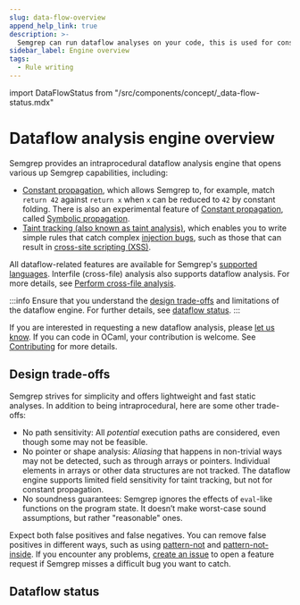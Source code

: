 ```yaml
---
slug: data-flow-overview
append_help_link: true
description: >-
  Semgrep can run dataflow analyses on your code, this is used for constant propagation and for taint tracking.
sidebar_label: Engine overview
tags:
  - Rule writing
---
```


import DataFlowStatus from "/src/components/concept/_data-flow-status.mdx"

# Dataflow analysis engine overview

Semgrep provides an intraprocedural dataflow analysis engine that opens various up Semgrep capabilities, including:

- [Constant propagation](/writing-rules/data-flow/constant-propagation), which allows Semgrep to, for example, match `return 42` against `return x` when `x` can be reduced to `42` by constant folding. There is also an experimental feature of [Constant propagation](/writing-rules/data-flow/constant-propagation), called [Symbolic propagation](/writing-rules/experiments/symbolic-propagation).
- [Taint tracking (also known as taint analysis)](/writing-rules/data-flow/taint-mode/), which enables you to write simple rules that catch complex [injection bugs](https://owasp.org/www-community/Injection_Flaws), such as those that can result in [cross-site scripting (XSS)](https://owasp.org/www-community/attacks/xss/).

All dataflow-related features are available for Semgrep's [supported languages](/supported-languages). Interfile (cross-file) analysis also supports dataflow analysis. For more details, see [<i class="fa-regular fa-file-lines"></i> Perform cross-file analysis](/semgrep-code/semgrep-pro-engine-intro).

:::info
Ensure that you understand the [design trade-offs](#design-trade-offs) and limitations of the dataflow engine. For further details, see [dataflow status](#data-flow-status).
:::

If you are interested in requesting a new dataflow analysis, please [let us know](https://github.com/semgrep/semgrep/issues/new/choose). If you can code in OCaml, your contribution is welcome. See [Contributing](/contributing/contributing) for more details.

## Design trade-offs

Semgrep strives for simplicity and offers lightweight and fast static analyses. In addition to being intraprocedural, here are some other trade-offs:

- No path sensitivity: All _potential_ execution paths are considered, even though some may not be feasible.
- No pointer or shape analysis: _Aliasing_ that happens in non-trivial ways may not be detected, such as through arrays or pointers. Individual elements in arrays or other data structures are not tracked. The dataflow engine supports limited field sensitivity for taint tracking, but not for constant propagation.
- No soundness guarantees: Semgrep ignores the effects of `eval`-like functions on the program state. It doesn’t make worst-case sound assumptions, but rather "reasonable" ones.

Expect both false positives and false negatives. You can remove false positives in different ways, such as using [pattern-not](/writing-rules/rule-syntax#pattern-not) and [pattern-not-inside](/writing-rules/rule-syntax#pattern-not-inside). If you encounter any problems, [create an issue](https://github.com/semgrep/semgrep/issues/new/choose) to open a feature request if Semgrep misses a difficult bug you want to catch.

## Dataflow status

<DataFlowStatus />
